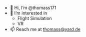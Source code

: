 - 👋 Hi, I’m @thomass171
- 👀 I’m interested in 
  - Flight Simulation
  - VR
- 📫 Reach me at thomass@yard.de

<!---
thomass171/thomass171 is a ✨ special ✨ repository because its `README.md` (this file) appears on your GitHub profile.
You can click the Preview link to take a look at your changes.
--->
